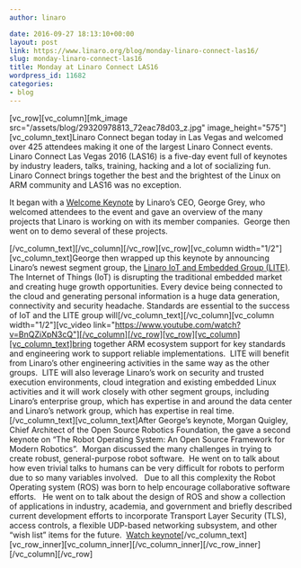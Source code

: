 ```yaml
---
author: linaro

date: 2016-09-27 18:13:10+00:00
layout: post
link: https://www.linaro.org/blog/monday-linaro-connect-las16/
slug: monday-linaro-connect-las16
title: Monday at Linaro Connect LAS16
wordpress_id: 11682
categories:
- blog
---
```


[vc_row][vc_column][mk_image src="/assets/blog/29320978813_72eac78d03_z.jpg" image_height="575"][vc_column_text]Linaro Connect began today in Las Vegas and welcomed over 425 attendees making it one of the largest Linaro Connect events.  Linaro Connect Las Vegas 2016 (LAS16) is a five-day event full of keynotes by industry leaders, talks, training, hacking and a lot of socializing fun.  Linaro Connect brings together the best and the brightest of the Linux on ARM community and LAS16 was no exception.

It began with a [Welcome Keynote](http://connect.linaro.org/resource/las16/las16-100k1/) by Linaro’s CEO, George Grey, who welcomed attendees to the event and gave an overview of the many projects that Linaro is working on with its member companies.  George then went on to demo several of these projects.

[/vc_column_text][/vc_column][/vc_row][vc_row][vc_column width="1/2"][vc_column_text]George then wrapped up this keynote by announcing Linaro’s newest segment group, the [Linaro IoT and Embedded Group (LITE)](http://www.linaro.org/news/linaro-announces-lite-collaborative-software-engineering-internet-things-iot/).  The Internet of Things (IoT) is disrupting the traditional embedded market and creating huge growth opportunities. Every device being connected to the cloud and generating personal information is a huge data generation, connectivity and security headache. Standards are essential to the success of IoT and the LITE group will[/vc_column_text][/vc_column][vc_column width="1/2"][vc_video link="https://www.youtube.com/watch?v=BnQZiXpN3cQ"][/vc_column][/vc_row][vc_row][vc_column][vc_column_text]bring together ARM ecosystem support for key standards and engineering work to support reliable implementations.  LITE will benefit from Linaro’s other engineering activities in the same way as the other groups.  LITE will also leverage Linaro’s work on security and trusted execution environments, cloud integration and existing embedded Linux activities and it will work closely with other segment groups, including Linaro’s enterprise group, which has expertise in and around the data center and Linaro’s network group, which has expertise in real time.[/vc_column_text][vc_column_text]After George’s keynote, Morgan Quigley, Chief Architect of the Open Source Robotics Foundation, the gave a second keynote on “The Robot Operating System: An Open Source Framework for Modern Robotics”.  Morgan discussed the many challenges in trying to create robust, general-purpose robot software.  He went on to talk about how even trivial talks to humans can be very difficult for robots to perform due to so many variables involved.   Due to all this complexity the Robot Operating system (ROS) was born to help encourage collaborative software efforts.   He went on to talk about the design of ROS and show a collection of applications in industry, academia, and government and briefly described current development efforts to incorporate Transport Layer Security (TLS), access controls, a flexible UDP-based networking subsystem, and other “wish list” items for the future.  [Watch keynote](https://www.youtube.com/watch?v=MCLFp55y0dc)[/vc_column_text][vc_row_inner][vc_column_inner][/vc_column_inner][/vc_row_inner][/vc_column][/vc_row]
